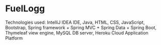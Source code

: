 # FuelLogg
Technologies used: IntelliJ IDEA IDE, Java, HTML, CSS, JavaScript, Bootstrap, Spring framework + Spring MVC + Spring Data + Spring Boot, Thymeleaf view engine, MySQL DB server, Heroku Cloud Application Platform
